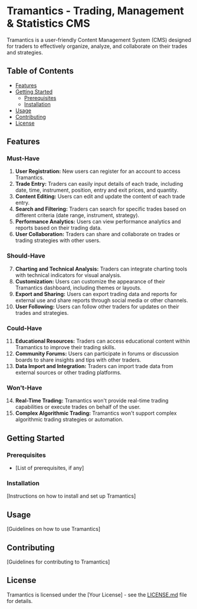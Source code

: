 # Tramantics - Trading, Management & Statistics CMS

Tramantics is a user-friendly Content Management System (CMS) designed for traders to effectively organize, analyze, and collaborate on their trades and strategies.

## Table of Contents

- [Features](#features)
- [Getting Started](#getting-started)
  - [Prerequisites](#prerequisites)
  - [Installation](#installation)
- [Usage](#usage)
- [Contributing](#contributing)
- [License](#license)

## Features

### Must-Have

1. **User Registration:** New users can register for an account to access Tramantics.
2. **Trade Entry:** Traders can easily input details of each trade, including date, time, instrument, position, entry and exit prices, and quantity.
3. **Content Editing:** Users can edit and update the content of each trade entry.
4. **Search and Filtering:** Traders can search for specific trades based on different criteria (date range, instrument, strategy).
5. **Performance Analytics:** Users can view performance analytics and reports based on their trading data.
6. **User Collaboration:** Traders can share and collaborate on trades or trading strategies with other users.

### Should-Have

7. **Charting and Technical Analysis:** Traders can integrate charting tools with technical indicators for visual analysis.
8. **Customization:** Users can customize the appearance of their Tramantics dashboard, including themes or layouts.
9. **Export and Sharing:** Users can export trading data and reports for external use and share reports through social media or other channels.
10. **User Following:** Users can follow other traders for updates on their trades and strategies.

### Could-Have

11. **Educational Resources:** Traders can access educational content within Tramantics to improve their trading skills.
12. **Community Forums:** Users can participate in forums or discussion boards to share insights and tips with other traders.
13. **Data Import and Integration:** Traders can import trade data from external sources or other trading platforms.

### Won't-Have

14. **Real-Time Trading:** Tramantics won't provide real-time trading capabilities or execute trades on behalf of the user.
15. **Complex Algorithmic Trading:** Tramantics won't support complex algorithmic trading strategies or automation.

## Getting Started

### Prerequisites

- [List of prerequisites, if any]

### Installation

[Instructions on how to install and set up Tramantics]

## Usage

[Guidelines on how to use Tramantics]

## Contributing

[Guidelines for contributing to Tramantics]

## License

Tramantics is licensed under the [Your License] - see the [LICENSE.md](LICENSE.md) file for details.
